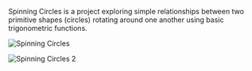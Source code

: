 Spinning Circles is a project exploring simple relationships between two primitive shapes (circles) rotating around one another using basic trigonometric functions. 

![Spinning Circles](https://github.com/Crashnorun/Coding_Sketchbook/blob/master/Processing/Spinning_Circles_01/Animations/Spinning_Circles_01.gif?raw=true)

![Spinning Circles 2](https://github.com/Crashnorun/Coding_Sketchbook/blob/master/Processing/Spinning_Circles_01/Animations/Spinning_Circles_02.gif?raw=true)
